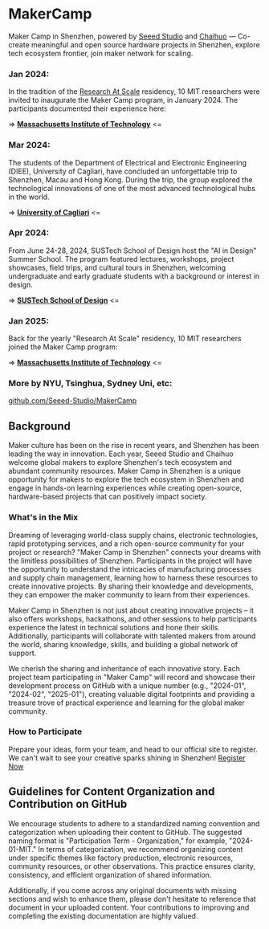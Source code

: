 # MakerCamp

Maker Camp in Shenzhen, powered by [Seeed Studio](https://www.seeed.cc/) and [Chaihuo](https://seeed-studio.github.io/MakerCamp/Chaihuo) — Co-create meaningful and open source hardware projects in Shenzhen, explore tech ecosystem frontier, join maker network for scaling.

### Jan 2024:

In the tradition of the [Research At Scale](https://www.media.mit.edu/posts/research-at-scale) residency, 10 MIT researchers were invited to inaugurate the Maker Camp program, in January 2024.
The participants documented their experience here:

=> **[Massachusetts Institute of Technology](https://seeed-studio.github.io/MakerCamp/2024-01-MIT/)** <=

### Mar 2024:

The students of the Department of Electrical and Electronic Engineering (DIEE), University of Cagliari, have concluded an unforgettable trip to Shenzhen, Macau and Hong Kong. During the trip, the group explored the technological innovations of one of the most advanced technological hubs in the world.

=> **[University of Cagliari](https://github.com/Seeed-Studio/MakerCamp/tree/main/2024-03-Uni%20of%20Cagliari)** <=

### Apr 2024:

From June 24-28, 2024, SUSTech School of Design host the "AI in Design" Summer School. The program featured lectures, workshops, project showcases, field trips, and cultural tours in Shenzhen, welcoming undergraduate and early graduate students with a background or interest in design. 

=> **[SUSTech School of Design](https://github.com/Seeed-Studio/MakerCamp/tree/main/2024-04-AI%20in%20Design%20Summer%20School)** <=

### Jan 2025:

Back for the yearly "Research At Scale" residency, 10 MIT researchers joined the Maker Camp program:

=> **[Massachusetts Institute of Technology](https://seeed-studio.github.io/MakerCamp/2025-01-MIT/)** <=


### More by NYU, Tsinghua, Sydney Uni, etc:

[github.com/Seeed-Studio/MakerCamp](https://github.com/Seeed-Studio/MakerCamp/)

## Background

Maker culture has been on the rise in recent years, and Shenzhen has been leading the way in innovation. Each year, Seeed Studio and Chaihuo welcome global makers to explore Shenzhen's tech ecosystem and abundant community resources. Maker Camp in Shenzhen is a unique opportunity for makers to explore the tech ecosystem in Shenzhen and engage in hands-on learning experiences while creating open-source, hardware-based projects that can positively impact society.

### What's in the Mix

Dreaming of leveraging world-class supply chains, electronic technologies, rapid prototyping services, and a rich open-source community for your project or research? "Maker Camp in Shenzhen" connects your dreams with the limitless possibilities of Shenzhen. Participants in the project will have the opportunity to understand the intricacies of manufacturing processes and supply chain management, learning how to harness these resources to create innovative projects. By sharing their knowledge and developments, they can empower the maker community to learn from their experiences.

Maker Camp in Shenzhen is not just about creating innovative projects – it also offers workshops, hackathons, and other sessions to help participants experience the latest in technical solutions and hone their skills. Additionally, participants will collaborate with talented makers from around the world, sharing knowledge, skills, and building a global network of support.

We cherish the sharing and inheritance of each innovative story. Each project team participating in "Maker Camp" will record and showcase their development process on GitHub with a unique number (e.g., "2024-01", "2024-02", "2025-01"), creating valuable digital footprints and providing a treasure trove of practical experience and learning for the global maker community.

### How to Participate

Prepare your ideas, form your team, and head to our official site to register. We can't wait to see your creative sparks shining in Shenzhen!
[Register Now](https://docs.google.com/forms/d/e/1FAIpQLSdXlkyAb32d16tQf1__ss0lvE2C10uMQIRHlClN_iUuXE2a4A/viewform?usp=sf_link)

## Guidelines for Content Organization and Contribution on GitHub

We encourage students to adhere to a standardized naming convention and categorization when uploading their content to GitHub. The suggested naming format is "Participation Term - Organization," for example, "2024-01-MIT." In terms of categorization, we recommend organizing content under specific themes like factory production, electronic resources, community resources, or other observations. This practice ensures clarity, consistency, and efficient organization of shared information.

Additionally, if you come across any original documents with missing sections and wish to enhance them, please don't hesitate to reference that document in your uploaded content. Your contributions to improving and completing the existing documentation are highly valued.
